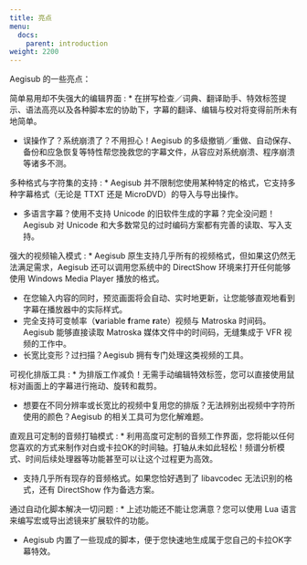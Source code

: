 ```yaml
---
title: 亮点
menu:
  docs:
    parent: introduction
weight: 2200
---
```


Aegisub 的一些亮点：

简单易用却不失强大的编辑界面
: * 在拼写检查／词典、翻译助手、特效标签提示、语法高亮以及各种脚本宏的协助下，字幕的翻译、编辑与校对将变得前所未有地简单。
  * 误操作了？系统崩溃了？不用担心！Aegisub 的多级撤销／重做、自动保存、备份和应急恢复等特性帮您挽救您的字幕文件，从容应对系统崩溃、程序崩溃等诸多不测。

多种格式与字符集的支持
:  * Aegisub 并不限制您使用某种特定的格式，它支持多种字幕格式（无论是 TTXT 还是 MicroDVD）的导入与导出操作。
   * 多语言字幕？使用不支持 Unicode 的旧软件生成的字幕？完全没问题！Aegisub 对 Unicode 和大多数常见的过时编码方案都有完善的读取、写入支持。

强大的视频输入模式
: * Aegisub 原生支持几乎所有的视频格式，但如果这仍然无法满足需求，Aegisub 还可以调用您系统中的 DirectShow 环境来打开任何能够使用 Windows Media Player 播放的格式。
  * 在您输入内容的同时，预览画面将会自动、实时地更新，让您能够直观地看到字幕在播放器中的实际样式。
  * 完全支持可变帧率（**v**ariable **f**rame **r**ate）视频与 Matroska 时间码。Aegisub 能够直接读取 Matroska 媒体文件中的时间码，无缝集成于 VFR 视频的工作中。
  * 长宽比变形？过扫描？Aegisub 拥有专门处理这类视频的工具。

可视化排版工具
: * 为排版工作减负！无需手动编辑特效标签，您可以直接使用鼠标对画面上的字幕进行拖动、旋转和裁剪。
  * 想要在不同分辨率或长宽比的视频中复用您的排版？无法辨别出视频中字符所使用的颜色？Aegisub 的相关工具可为您化解难题。

直观且可定制的音频打轴模式
: * 利用高度可定制的音频工作界面，您将能以任何您喜欢的方式来制作对白或卡拉OK的时间轴。打轴从未如此轻松！频谱分析模式、时间后续处理器等功能甚至可以让这个过程更为高效。
  * 支持几乎所有现存的音频格式。如果您恰好遇到了 libavcodec 无法识别的格式，还有 DirectShow 作为备选方案。

通过自动化脚本解决一切问题
: * 上述功能还不能让您满意？您可以使用 Lua 语言来编写宏或导出滤镜来扩展软件的功能。
  * Aegisub 内置了一些现成的脚本，便于您快速地生成属于您自己的卡拉OK字幕特效。

